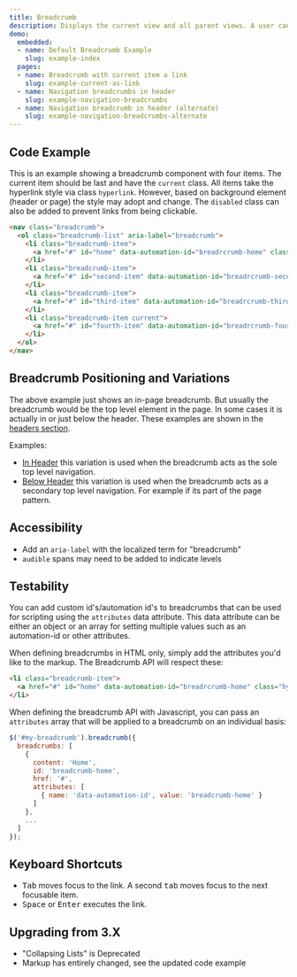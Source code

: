 ```yaml
---
title: Breadcrumb
description: Displays the current view and all parent views. A user can navigate between views. Best for presenting hierarchical paths in a system.
demo:
  embedded:
  - name: Default Breadcrumb Example
    slug: example-index
  pages:
  - name: Breadcrumb with current item a link
    slug: example-current-as-link
  - name: Navigation breadcrumbs in header
    slug: example-navigation-breadcrumbs
  - name: Navigation breadcrumb in header (alternate)
    slug: example-navigation-breadcrumbs-alternate
---
```


## Code Example

This is an example showing a breadcrumb component with four items. The current item should be last and have the `current` class. All items take the hyperlink style via class `hyperlink`. However, based on background element (header or page) the style may adopt and change. The `disabled` class can also be added to prevent links from being clickable.

```html
<nav class="breadcrumb">
  <ol class="breadcrumb-list" aria-label="breadcrumb">
    <li class="breadcrumb-item">
      <a href="#" id="home" data-automation-id="breadrcrumb-home" class="hyperlink">Home</a>
    </li>
    <li class="breadcrumb-item">
      <a href="#" id="second-item" data-automation-id="breadrcrumb-second" class="hyperlink">Second Item</a>
    </li>
    <li class="breadcrumb-item">
      <a href="#" id="third-item" data-automation-id="breadrcrumb-third" class="hyperlink">Third Item</a>
    </li>
    <li class="breadcrumb-item current">
      <a href="#" id="fourth-item" data-automation-id="breadrcrumb-fourth" class="hyperlink">Fourth Item <span class="audible">Current</span></a>
    </li>
  </ol>
</nav>
```

## Breadcrumb Positioning and Variations

The above example just shows an in-page breadcrumb. But usually the breadcrumb would be the top level element in the page. In some cases it is actually in or just below the header. These examples are shown in the [headers section](./demo/components/header/).

Examples:

- [In Header](./demo/components/header/example-breadcrumbs) this variation is used when the breadcrumb acts as the sole top level navigation.
- [Below Header](./demo/components/header/example-breadcrumbs-alternate) this variation is used when the breadcrumb acts as a secondary top level navigation. For example if its part of the page pattern.

## Accessibility

- Add an `aria-label` with the localized term for "breadcrumb"
- `audible` spans may need to be added to indicate levels

## Testability

You can add custom id's/automation id's to breadcrumbs that can be used for scripting using the `attributes` data attribute. This data attribute can be either an object or an array for setting multiple values such as an automation-id or other attributes.

When defining breadcrumbs in HTML only, simply add the attributes you'd like to the markup.  The Breadcrumb API will respect these:

```html
<li class="breadcrumb-item">
  <a href="#" id="home" data-automation-id="breadrcrumb-home" class="hyperlink">Home</a>
</li>
```

When defining the breadcrumb API with Javascript, you can pass an `attributes` array that will be applied to a breadcrumb on an individual basis:

```js
$('#my-breadcrumb').breadcrumb({
  breadcrumbs: [
    {
      content: 'Home',
      id: 'breadcrumb-home',
      href: '#',
      attributes: [
        { name: 'data-automation-id', value: 'breadcrumb-home' }
      ]
    },
    ...
  ]
});
```

## Keyboard Shortcuts

- <kbd>Tab</kbd> moves focus to the link. A second <kbd>tab</kbd> moves focus to the next focusable item.
- <kbd>Space</kbd> or <kbd>Enter</kbd> executes the link.

## Upgrading from 3.X

- "Collapsing Lists" is Deprecated
- Markup has entirely changed, see the updated code example
